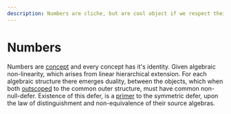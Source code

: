 ```yaml
---
description: Numbers are cliche, but are cool object if we respect their locality
---
```


# Numbers

Numbers are [concept](../axiomatizing-concept.md#axioms-of-concept) and every concept has it's identity. Given algebraic non-linearity, which arises from linear hierarchical extension. For each algebraic structure there emerges duality, between the objects, which when both [outscoped](../outscoping.md) to the common outer structure, must have common non-null-defer. Existence of this defer, is a [primer](../3-pr.md#primer) to the symmetric defer, upon the law of distinguishment and non-equivalence of their source algebras.
